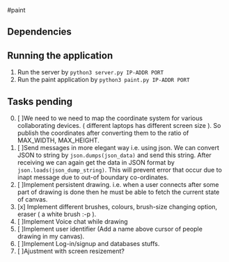 #paint
## Dependencies

## Running the application
1. Run the server by `python3 server.py IP-ADDR PORT`
2. Run the paint application by `python3 paint.py IP-ADDR PORT`

## Tasks pending
0. [ ]We need to we need to map the coordinate system for various collaborating devices. ( different laptops has different screen size ). So publish the coordinates after converting them to the ratio of MAX_WIDTH, MAX_HEIGHT.
1. [ ]Send messages in more elegant way i.e. using json. We can convert JSON to string by `json.dumps(json_data)` and send this string. After receiving we can again get the data in JSON format by `json.loads(json_dump_string)`. This will prevent error that occur due to inapt message due to out-of boundary co-ordinates.
2. [ ]Implement persistent drawing. i.e. when a user connects after some part of drawing is done then he must be able to fetch the current state of canvas.
3. [x] Implement different brushes, colours, brush-size changing option, eraser ( a white brush :-p ).
4. [ ]Implement Voice chat while drawing
5. [ ]Implement user identifier (Add a name above cursor of people drawing in my canvas).
6. [ ]Implement Log-in/signup and databases stuffs.
7. [ ]Ajustment with screen resizement?

